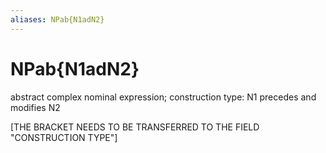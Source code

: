 ```yaml
---
aliases: NPab{N1adN2}
---
```

# NPab{N1adN2}

abstract complex nominal expression; construction type: N1 precedes and modifies N2

[THE BRACKET NEEDS TO BE TRANSFERRED TO THE FIELD "CONSTRUCTION TYPE"]
> 